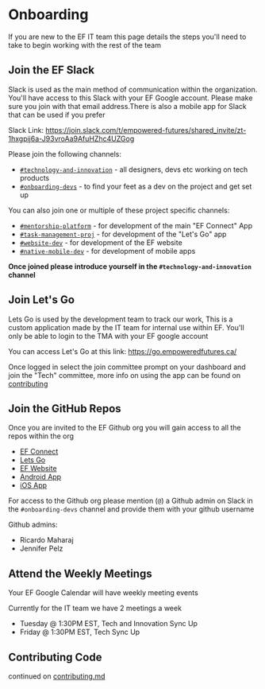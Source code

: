 # Onboarding

If you are new to the EF IT team this page details the steps you'll need to take to begin working with the rest of the team

## Join the EF Slack

Slack is used as the main method of communication within the organization. You'll have access to this Slack with your EF Google account. Please make sure you join with that email address.There is also a mobile app for Slack that can be used if you prefer

Slack Link: https://join.slack.com/t/empowered-futures/shared_invite/zt-1hxgpij6a-J93vroAa9AfuHZhc4UZGog

Please join the following channels:

- [`#technology-and-innovation`](https://empowered-futures.slack.com/archives/C02F9BRQ3LL) - all designers, devs etc working on tech products
- [`#onboarding-devs`](https://empowered-futures.slack.com/archives/C04NZJN9C6Q) - to find your feet as a dev on the project and get set up

You can also join one or multiple of these project specific channels:

- [`#mentorship-platform`](https://empowered-futures.slack.com/archives/C04219RQTP1) - for development of the main "EF Connect" App
- [`#task-management-proj`](https://empowered-futures.slack.com/archives/C04FFB45W5Q) - for development of the "Let's Go" app
- [`#website-dev`](https://empowered-futures.slack.com/archives/C07326VKLJK) - for development of the EF website
- [`#native-mobile-dev`](https://empowered-futures.slack.com/archives/C05TMNZ4LUX) - for development of mobile apps

**Once joined please introduce yourself in the `#technology-and-innovation` channel**

## Join Let's Go

Lets Go is used by the development team to track our work, This is a custom application made by the IT team for internal use within EF. You'll only be able to login to the TMA with your EF google account

You can access Let's Go at this link: https://go.empoweredfutures.ca/

Once logged in select the join committee prompt on your dashboard and join the "Tech" committee, more info on using the app can be found on [contributing](./contributing.md)

## Join the GitHub Repos

Once you are invited to the EF Github org you will gain access to all the repos within the org

- [EF Connect](https://github.com/empoweredfutures/mentorship-platform)
- [Lets Go](https://github.com/empoweredfutures/internalFE)
- [EF Website](https://github.com/empoweredfutures/EF_Website)
- [Android App](https://github.com/empoweredfutures/mentorship-platform-android)
- [iOS App](https://github.com/empoweredfutures/mentorship-platform-ios)

For access to the Github org please mention (`@`) a Github admin on Slack in the `#onboarding-devs` channel and provide them with your github username

Github admins:

- Ricardo Maharaj
- Jennifer Pelz

## Attend the Weekly Meetings

Your EF Google Calendar will have weekly meeting events

Currently for the IT team we have 2 meetings a week

- Tuesday @ 1:30PM EST, Tech and Innovation Sync Up
- Friday @ 1:30PM EST, Tech Sync Up

## Contributing Code

continued on [contributing.md](./contributing.md)
